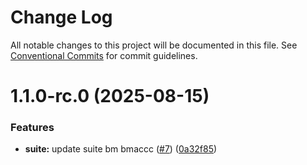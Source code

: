 # Change Log

All notable changes to this project will be documented in this file.
See [Conventional Commits](https://conventionalcommits.org) for commit guidelines.

# 1.1.0-rc.0 (2025-08-15)


### Features

* **suite:** update suite bm bmaccc ([#7](https://github.com/zerobias-org/suite/issues/7)) ([0a32f85](https://github.com/zerobias-org/suite/commit/0a32f854a731926660d9f3f709d78d5064d12a96))
